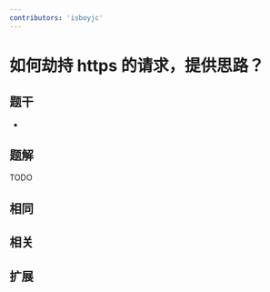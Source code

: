 ```yaml
---
contributors: 'isboyjc'
---
```


# 如何劫持 https 的请求，提供思路？


## 题干

- 



## 题解

<!-- ::: details 点我查看题解 -->

  TODO

<!-- ::: -->



## 相同


## 相关


## 扩展

